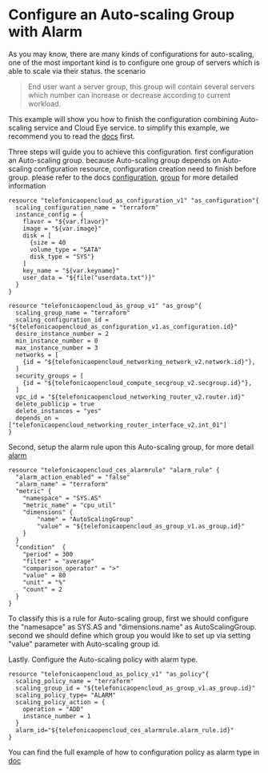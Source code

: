 # Configure an Auto-scaling Group with Alarm

As you may know, there are many kinds of configurations for auto-scaling, one of the most important kind is to configure one group of servers which is able to scale via their status. the scenario

> End user want a server group, this group will contain several servers which number can increase or decrease according to current workload.

This example will show you how to finish the configuration combining Auto-scaling service and Cloud Eye service. to simplify this example, we recommend you to read the [docs](https://github.com/huaweicloud/terraform-provider-telefonicaopencloud/tree/master/website/docs/r) first.

Three steps will guide you to achieve this configuration. first configuration an Auto-scaling group. because Auto-scaling group depends on Auto-scaling configuration resource, configuration creation need to finish before group. please refer to the docs [configuration](https://github.com/huaweicloud/terraform-provider-telefonicaopencloud/blob/master/website/docs/r/as_configuration_v1.html.markdown), [group](https://github.com/huaweicloud/terraform-provider-telefonicaopencloud/blob/master/website/docs/r/as_group_v1.html.markdown) for more detailed information

```
resource "telefonicaopencloud_as_configuration_v1" "as_configuration"{
  scaling_configuration_name = "terraform"
  instance_config = {
    flavor = "${var.flavor}"
    image = "${var.image}"
    disk = [
      {size = 40
      volume_type = "SATA"
      disk_type = "SYS"}
    ]
    key_name = "${var.keyname}"
    user_data = "${file("userdata.txt")}"
  }
}
```

```
resource "telefonicaopencloud_as_group_v1" "as_group"{
  scaling_group_name = "terraform"
  scaling_configuration_id = "${telefonicaopencloud_as_configuration_v1.as_configuration.id}"
  desire_instance_number = 2
  min_instance_number = 0
  max_instance_number = 3
  networks = [
    {id = "${telefonicaopencloud_networking_network_v2.network.id}"},
  ]
  security_groups = [
    {id = "${telefonicaopencloud_compute_secgroup_v2.secgroup.id}"},
  ]
  vpc_id = "${telefonicaopencloud_networking_router_v2.router.id}"
  delete_publicip = true
  delete_instances = "yes" 
  depends_on = ["telefonicaopencloud_networking_router_interface_v2.int_01"]
}
```

Second, setup the alarm rule upon this Auto-scaling group, for more detail [alarm](https://github.com/huaweicloud/terraform-provider-telefonicaopencloud/blob/master/website/docs/r/ces_alarm_rule.html.markdown)

```
resource "telefonicaopencloud_ces_alarmrule" "alarm_rule" {
  "alarm_action_enabled" = "false" 
  "alarm_name" = "terraform"
  "metric" {
    "namespace" = "SYS.AS"
    "metric_name" = "cpu_util"
    "dimensions" {
        "name" = "AutoScalingGroup"
        "value" = "${telefonicaopencloud_as_group_v1.as_group.id}"
    }
  }
  "condition"  {
    "period" = 300
    "filter" = "average"
    "comparison_operator" = ">"
    "value" = 80
    "unit" = "%"
    "count" = 2
  }
}
```

To classify this is a rule for Auto-scaling group, first we should configure the "namesapce" as SYS.AS and "dimensions.name" as AutoScalingGroup. second we should define which group you would like to set up via setting "value" parameter with Auto-scaling group id.

Lastly. Configure the Auto-scaling policy with alarm type. 

```
resource "telefonicaopencloud_as_policy_v1" "as_policy"{
  scaling_policy_name = "terraform"
  scaling_group_id = "${telefonicaopencloud_as_group_v1.as_group.id}"
  scaling_policy_type= "ALARM"
  scaling_policy_action = {
    operation = "ADD"
    instance_number = 1
  }
  alarm_id="${telefonicaopencloud_ces_alarmrule.alarm_rule.id}"
}
```

You can find the full example of how to configuration policy as alarm type in [doc](https://github.com/huaweicloud/terraform-provider-telefonicaopencloud/blob/master/website/docs/r/as_policy_v1.html.markdown)
